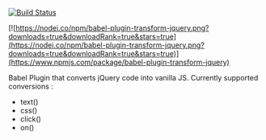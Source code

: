 [![Build Status](https://travis-ci.org/sanchitanand/babel-plugin-transform-jquery.png?branch=master)](https://travis-ci.org/sanchitanand/babel-plugin-transform-jquery)

[![https://nodei.co/npm/babel-plugin-transform-jquery.png?downloads=true&downloadRank=true&stars=true](https://nodei.co/npm/babel-plugin-transform-jquery.png?downloads=true&downloadRank=true&stars=true)](https://www.npmjs.com/package/babel-plugin-transform-jquery)


Babel Plugin that converts jQuery code into vanilla JS.
Currently supported conversions :
- text()
- css()
- click()
- on()

